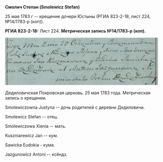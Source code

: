 **Смолич Степан (Smolewicz Stefan)**

25 мая 1783 г -- крещение дочери Юстыны (РГИА 823-2-18, лист 224,
№14/1783-р (коп)).

**РГИА 823-2-18:** Лист 224. **Метрическая запись №14/1783-р (коп).**

![](./media/00afdc5e28f089e7ced6b199c4528b063b619261.png)

Дедиловичская Покровская церковь. 25 мая 1783 года. Метрическая запись о
крещении.

Smolewiczowna Justyna -- дочь родителей с деревни Дедиловичи.

Smolewicz Stefan -- отец.

Smolewiczowa Xienia -- мать.

Kuszniarewicz Jan -- кум.

Sawicka Eudokia - кума.

Jazgunowicz Antoni -- ксёндз.
